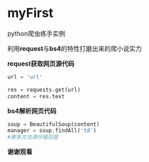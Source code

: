 # myFirst
python爬虫练手实例

利用**request**与**bs4**的特性打磨出来的爬小说实力

**request获取网页源代码**

``` python
url = 'url'

res = requests.get(url)
content = res.text

```
**bs4解析网页代码**

``` python
soup = BeautifulSoup(content)
manager = soup.findAll('td')
#更多方法请仔细百度
```
**谢谢观看**
